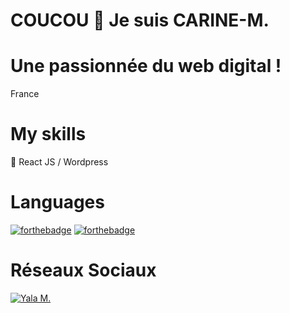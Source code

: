 # COUCOU 👋 Je suis CARINE-M.

# Une passionnée du web digital !
France

# My skills 
💬 React JS / Wordpress

# Languages

[![forthebadge](http://forthebadge.com/images/badges/built-with-love.svg)](http://forthebadge.com)  [![forthebadge](http://forthebadge.com/images/badges/powered-by-electricity.svg)](http://forthebadge.com)

# Réseaux Sociaux

<p align="left"> <a href="https://twitter.com/YalaM25934077" target="blank"><img src="https://img.shields.io/twitter/follow/ruchicodess?logo=twitter&style=for-the-badge" alt="Yala M." /></a> </p>
